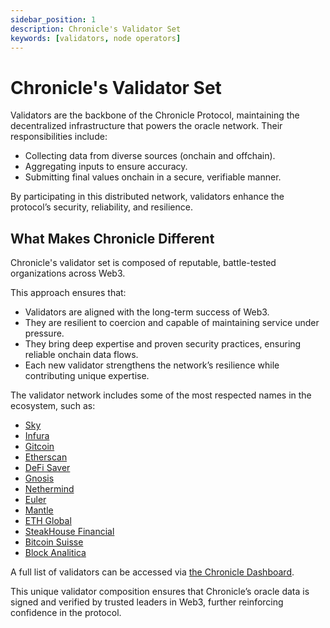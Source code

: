 ```yaml
---
sidebar_position: 1
description: Chronicle's Validator Set
keywords: [validators, node operators]
---
```


# Chronicle's Validator Set


Validators are the backbone of the Chronicle Protocol, maintaining the decentralized infrastructure that powers the oracle network. Their responsibilities include:

- Collecting data from diverse sources (onchain and offchain).
- Aggregating inputs to ensure accuracy.
- Submitting final values onchain in a secure, verifiable manner.

By participating in this distributed network, validators enhance the protocol’s security, reliability, and resilience.

## What Makes Chronicle Different

Chronicle's validator set is composed of reputable, battle-tested organizations across Web3.

This approach ensures that:
- Validators are aligned with the long-term success of Web3.
- They are resilient to coercion and capable of maintaining service under pressure.
- They bring deep expertise and proven security practices, ensuring reliable onchain data flows.
- Each new validator strengthens the network’s resilience while contributing unique expertise.


The validator network includes some of the most respected names in the ecosystem, such as:

- [Sky](https://sky.money/)
- [Infura](https://www.infura.io/)
- [Gitcoin](https://www.gitcoin.co/)
- [Etherscan](https://etherscan.io/)
- [DeFi Saver](https://defisaver.com/)
- [Gnosis](https://www.gnosis.io/)
- [Nethermind](https://www.nethermind.io/)
- [Euler](https://www.euler.finance/)
- [Mantle](https://www.mantle.xyz/)
- [ETH Global](https://ethglobal.com/)
- [SteakHouse Financial](https://www.steakhouse.financial/)
- [Bitcoin Suisse](https://bitcoinsuisse.com/)
- [Block Analitica](https://blockanalitica.com/)

A full list of validators can be accessed via [the Chronicle Dashboard](https://chroniclelabs.org/dashboard/validators).

This unique validator composition ensures that Chronicle’s oracle data is signed and verified by trusted leaders in Web3, further reinforcing confidence in the protocol.